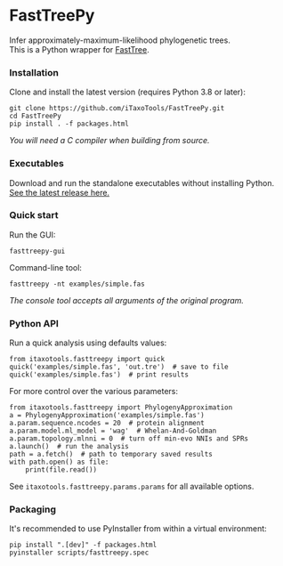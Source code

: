 # FastTreePy

Infer approximately-maximum-likelihood phylogenetic trees.<br>
This is a Python wrapper for [FastTree](http://www.microbesonline.org/fasttree/).

### Installation
Clone and install the latest version (requires Python 3.8 or later):
```
git clone https://github.com/iTaxoTools/FastTreePy.git
cd FastTreePy
pip install . -f packages.html
```
*You will need a C compiler when building from source.*

### Executables
Download and run the standalone executables without installing Python.</br>
[See the latest release here.](https://github.com/iTaxoTools/FastTreePy/releases/latest)

### Quick start

Run the GUI:

```
fasttreepy-gui
```

Command-line tool:

```
fasttreepy -nt examples/simple.fas
```
*The console tool accepts all arguments of the original program.*

### Python API

Run a quick analysis using defaults values:
```
from itaxotools.fasttreepy import quick
quick('examples/simple.fas', 'out.tre')  # save to file
quick('examples/simple.fas')  # print results
```

For more control over the various parameters:
```
from itaxotools.fasttreepy import PhylogenyApproximation
a = PhylogenyApproximation('examples/simple.fas')
a.param.sequence.ncodes = 20  # protein alignment
a.param.model.ml_model = 'wag'  # Whelan-And-Goldman
a.param.topology.mlnni = 0  # turn off min-evo NNIs and SPRs
a.launch()  # run the analysis
path = a.fetch()  # path to temporary saved results
with path.open() as file:
    print(file.read())
```

See `itaxotools.fasttreepy.params.params` for all available options.

### Packaging

It's recommended to use PyInstaller from within a virtual environment:
```
pip install ".[dev]" -f packages.html
pyinstaller scripts/fasttreepy.spec
```
